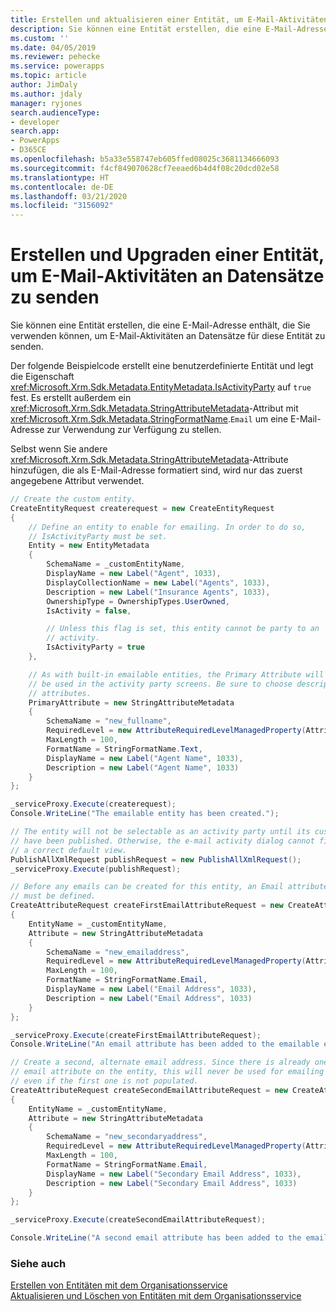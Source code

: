 ```yaml
---
title: Erstellen und aktualisieren einer Entität, um E-Mail-Aktivitäten an Datensätze zu senden (Common Data Service) | Microsoft-Dokumentation
description: Sie können eine Entität erstellen, die eine E-Mail-Adresse enthält, die Sie verwenden können, um E-Mail-Aktivitäten an Datensätze für diese Entität zu senden.
ms.custom: ''
ms.date: 04/05/2019
ms.reviewer: pehecke
ms.service: powerapps
ms.topic: article
author: JimDaly
ms.author: jdaly
manager: ryjones
search.audienceType:
- developer
search.app:
- PowerApps
- D365CE
ms.openlocfilehash: b5a33e558747eb605ffed08025c3681134666093
ms.sourcegitcommit: f4cf849070628cf7eeaed6b4d4f08c20dcd02e58
ms.translationtype: HT
ms.contentlocale: de-DE
ms.lasthandoff: 03/21/2020
ms.locfileid: "3156092"
---
```

# <a name="create-and-update-an-entity-to-send-email-activities-to-records"></a>Erstellen und Upgraden einer Entität, um E-Mail-Aktivitäten an Datensätze zu senden

Sie können eine Entität erstellen, die eine E-Mail-Adresse enthält, die Sie verwenden können, um E-Mail-Aktivitäten an Datensätze für diese Entität zu senden.  
  
 Der folgende Beispielcode erstellt eine benutzerdefinierte Entität und legt die Eigenschaft <xref:Microsoft.Xrm.Sdk.Metadata.EntityMetadata.IsActivityParty> auf `true` fest. Es erstellt außerdem ein <xref:Microsoft.Xrm.Sdk.Metadata.StringAttributeMetadata>-Attribut mit <xref:Microsoft.Xrm.Sdk.Metadata.StringFormatName>.`Email` um eine E-Mail-Adresse zur Verwendung zur Verfügung zu stellen.  
  
 Selbst wenn Sie andere <xref:Microsoft.Xrm.Sdk.Metadata.StringAttributeMetadata>-Attribute hinzufügen, die als E-Mail-Adresse formatiert sind, wird nur das zuerst angegebene Attribut verwendet.  

```csharp
// Create the custom entity.
CreateEntityRequest createrequest = new CreateEntityRequest
{
    // Define an entity to enable for emailing. In order to do so,
    // IsActivityParty must be set.
    Entity = new EntityMetadata
    {
        SchemaName = _customEntityName,
        DisplayName = new Label("Agent", 1033),
        DisplayCollectionName = new Label("Agents", 1033),
        Description = new Label("Insurance Agents", 1033),
        OwnershipType = OwnershipTypes.UserOwned,
        IsActivity = false,

        // Unless this flag is set, this entity cannot be party to an
        // activity.
        IsActivityParty = true
    },

    // As with built-in emailable entities, the Primary Attribute will
    // be used in the activity party screens. Be sure to choose descriptive
    // attributes.
    PrimaryAttribute = new StringAttributeMetadata
    {
        SchemaName = "new_fullname",
        RequiredLevel = new AttributeRequiredLevelManagedProperty(AttributeRequiredLevel.None),
        MaxLength = 100,
        FormatName = StringFormatName.Text,
        DisplayName = new Label("Agent Name", 1033),
        Description = new Label("Agent Name", 1033)
    }
};

_serviceProxy.Execute(createrequest);
Console.WriteLine("The emailable entity has been created.");

// The entity will not be selectable as an activity party until its customizations
// have been published. Otherwise, the e-mail activity dialog cannot find
// a correct default view.
PublishAllXmlRequest publishRequest = new PublishAllXmlRequest();
_serviceProxy.Execute(publishRequest);

// Before any emails can be created for this entity, an Email attribute
// must be defined.
CreateAttributeRequest createFirstEmailAttributeRequest = new CreateAttributeRequest
{
    EntityName = _customEntityName,
    Attribute = new StringAttributeMetadata
    {
        SchemaName = "new_emailaddress",
        RequiredLevel = new AttributeRequiredLevelManagedProperty(AttributeRequiredLevel.None),
        MaxLength = 100,
        FormatName = StringFormatName.Email,
        DisplayName = new Label("Email Address", 1033),
        Description = new Label("Email Address", 1033)
    }
};

_serviceProxy.Execute(createFirstEmailAttributeRequest);
Console.WriteLine("An email attribute has been added to the emailable entity.");

// Create a second, alternate email address. Since there is already one 
// email attribute on the entity, this will never be used for emailing
// even if the first one is not populated.
CreateAttributeRequest createSecondEmailAttributeRequest = new CreateAttributeRequest
{
    EntityName = _customEntityName,
    Attribute = new StringAttributeMetadata
    {
        SchemaName = "new_secondaryaddress",
        RequiredLevel = new AttributeRequiredLevelManagedProperty(AttributeRequiredLevel.None),
        MaxLength = 100,
        FormatName = StringFormatName.Email,
        DisplayName = new Label("Secondary Email Address", 1033),
        Description = new Label("Secondary Email Address", 1033)
    }
};

_serviceProxy.Execute(createSecondEmailAttributeRequest);

Console.WriteLine("A second email attribute has been added to the emailable entity.");
```

### <a name="see-also"></a>Siehe auch

[Erstellen von Entitäten mit dem Organisationsservice](entity-operations-create.md)  
[Aktualisieren und Löschen von Entitäten mit dem Organisationsservice](entity-operations-update-delete.md)
